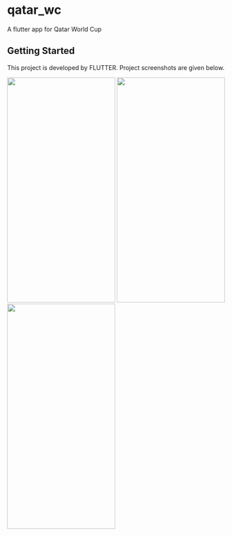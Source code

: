 # qatar_wc

A flutter app for Qatar World Cup

## Getting Started

This project is developed by FLUTTER. Project screenshots are given below.

<img src="https://user-images.githubusercontent.com/20073532/203487423-05bb8215-8938-4551-8953-49a5dfbc8f83.png" width="250" height="520">

<img src="https://user-images.githubusercontent.com/20073532/203488966-1d4a4fcc-ff98-4e32-864a-7301f1c06257.png" width="250" height="520">

<img src="https://user-images.githubusercontent.com/20073532/203515441-2298f657-6e5e-4345-8cf5-ee5c6a227d2b.png" width="250" height="520">


